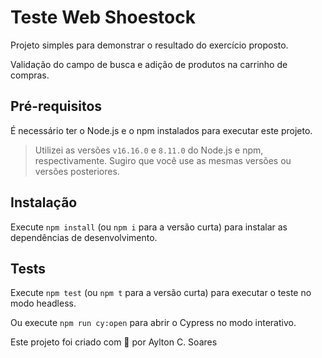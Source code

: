 # Teste Web Shoestock

Projeto simples para demonstrar o resultado do exercício proposto.

Validação do campo de busca e adição de produtos na carrinho de compras. 

## Pré-requisitos

É necessário ter o Node.js e o npm instalados para executar este projeto.

> Utilizei as versões `v16.16.0` e `8.11.0` do Node.js e npm, respectivamente. Sugiro que você use as mesmas versões ou versões posteriores.
## Instalação

Execute `npm install` (ou `npm i` para a versão curta) para instalar as dependências de desenvolvimento.

## Tests

Execute `npm test` (ou `npm t` para a versão curta) para executar o teste no modo headless.

Ou execute `npm run cy:open` para abrir o Cypress no modo interativo.



Este projeto foi criado com 💚 por Aylton C. Soares